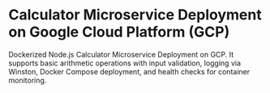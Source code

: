 # Calculator Microservice Deployment on Google Cloud Platform (GCP)
Dockerized Node.js Calculator Microservice Deployment on GCP. It supports basic arithmetic operations with input validation, logging via Winston, Docker Compose deployment, and health checks for container monitoring.
